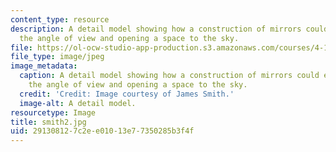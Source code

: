 ```yaml
---
content_type: resource
description: A detail model showing how a construction of mirrors could exist, redefining
  the angle of view and opening a space to the sky.
file: https://ol-ocw-studio-app-production.s3.amazonaws.com/courses/4-155b-architectural-design-level-iii-a-student-center-for-mit-fall-2004/291308127c2ee01013e77350285b3f4f_smith2.jpg
file_type: image/jpeg
image_metadata:
  caption: A detail model showing how a construction of mirrors could exist, redefining
    the angle of view and opening a space to the sky.
  credit: 'Credit: Image courtesy of James Smith.'
  image-alt: A detail model.
resourcetype: Image
title: smith2.jpg
uid: 29130812-7c2e-e010-13e7-7350285b3f4f
---
```

